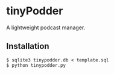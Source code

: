 # tinyPodder

A lightweight podcast manager.


## Installation

    $ sqlite3 tinypodder.db < template.sql
    $ python tinypodder.py
